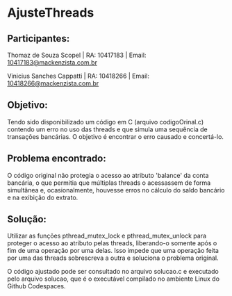 # AjusteThreads

## Participantes:

Thomaz de Souza Scopel | RA: 10417183 | Email: 10417183@mackenzista.com.br

Vinicius Sanches Cappatti | RA: 10418266 | Email: 10418266@mackenzista.com.br

## Objetivo:

Tendo sido disponibilizado um código em C (arquivo codigoOrinal.c) contendo um erro no uso das threads e que simula uma sequência de transações bancárias. O objetivo é encontrar o erro causado e concertá-lo.

## Problema encontrado:

O código original não protegia o acesso ao atributo 'balance' da conta bancária, o que permitia que múltiplas threads o acessassem de forma simultânea e, ocasionalmente, houvesse erros no cálculo do saldo bancário e na exibição do extrato.

## Solução:

Utilizar as funções pthread_mutex_lock e pthread_mutex_unlock para proteger o acesso ao atributo pelas threads, liberando-o somente após o fim de uma operação por uma delas. Isso impede que uma operação feita por uma das threads sobrescreva a outra e soluciona o problema original.

O código ajustado pode ser consultado no arquivo solucao.c e executado pelo arquivo solucao, que é o executável compilado no ambiente Linux do Github Codespaces.
